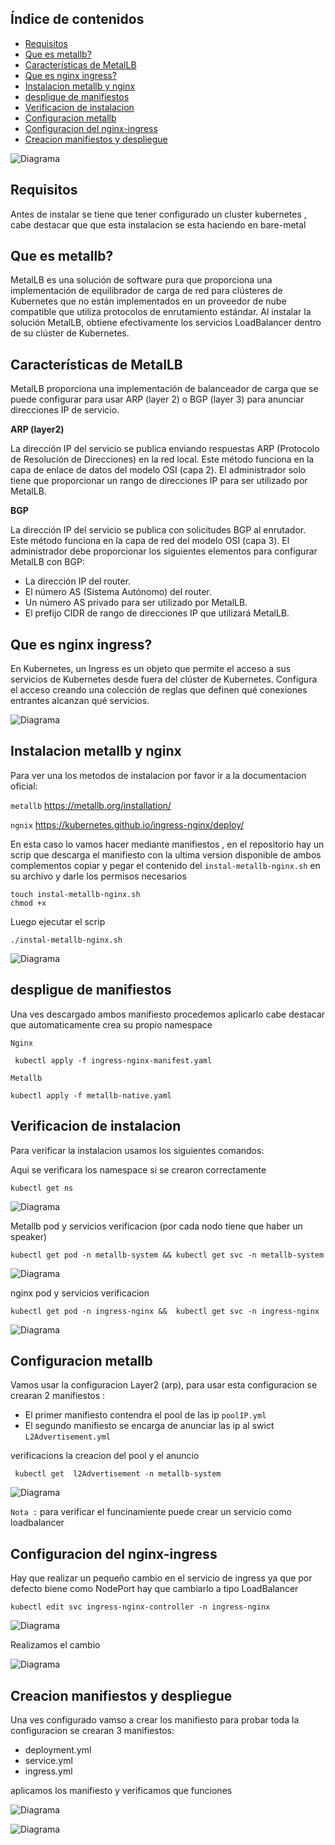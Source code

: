 ## Índice de contenidos
* [Requisitos](#item1)
* [Que es metallb?](#item2)
* [Características de MetalLB](#item3)
* [Que es nginx ingress?](#item4)
* [Instalacion metallb y nginx](#item5)
* [despligue de manifiestos](#item6)
* [Verificacion de instalacion](#item7)
* [Configuracion metallb](#item8)
* [Configuracion del nginx-ingress](#item9)
* [Creacion manifiestos y despliegue](#item10)

![Diagrama](https://github.com/Andherson333333/k8s/blob/main/ingress%2Bmetallb/imagenes/ingress-10.JPG)


<a name="item1"></a>
## Requisitos

Antes de instalar se tiene que tener configurado un cluster kubernetes , cabe destacar que que esta instalacion se esta haciendo en bare-metal

<a name="item2"></a>
## Que es metallb?

MetalLB es una solución de software pura que proporciona una implementación de equilibrador de carga de red para clústeres de Kubernetes que no están implementados en un proveedor de nube compatible que utiliza protocolos de enrutamiento estándar. Al instalar la solución MetalLB, obtiene efectivamente los servicios LoadBalancer dentro de su clúster de Kubernetes.

<a name="item3"></a>
## Características de MetalLB

MetalLB proporciona una implementación de balanceador de carga que se puede configurar para usar ARP (layer 2) o BGP (layer 3) para anunciar direcciones IP de servicio.

**ARP (layer2)**

La dirección IP del servicio se publica enviando respuestas ARP (Protocolo de Resolución de Direcciones) en la red local. Este método funciona en la capa de enlace de datos del modelo OSI (capa 2). El administrador solo tiene que proporcionar un rango de direcciones IP para ser utilizado por MetalLB.

**BGP**

La dirección IP del servicio se publica con solicitudes BGP al enrutador. Este método funciona en la capa de red del modelo OSI (capa 3).
El administrador debe proporcionar los siguientes elementos para configurar MetalLB con BGP:

- La dirección IP del router.
- El número AS (Sistema Autónomo) del router.
- Un número AS privado para ser utilizado por MetalLB.
- El prefijo CIDR de rango de direcciones IP que utilizará MetalLB.

<a name="item4"></a>
## Que es nginx ingress?

En Kubernetes, un Ingress es un objeto que permite el acceso a sus servicios de Kubernetes desde fuera del clúster de Kubernetes. Configura el acceso creando una colección de reglas que definen qué conexiones entrantes alcanzan qué servicios.

![Diagrama]()

<a name="item5"></a>
## Instalacion metallb y nginx

Para ver una los metodos de instalacion por favor ir a la documentacion oficial:

`metallb` https://metallb.org/installation/

`ngnix` https://kubernetes.github.io/ingress-nginx/deploy/

En esta caso lo vamos hacer mediante manifiestos , en el repositorio hay un scrip que descarga el manifiesto con la ultima version disponible de ambos complementos copiar y pegar el contenido del `instal-metallb-nginx.sh` en su archivo y darle los permisos necesarios 

```
touch instal-metallb-nginx.sh
chmod +x
```
Luego ejecutar el scrip

```
./instal-metallb-nginx.sh
```

![Diagrama](https://github.com/Andherson333333/k8s/blob/main/ingress%2Bmetallb/imagenes/ingress-1.JPG)

<a name="item6"></a>
## despligue de manifiestos

Una ves descargado ambos manifiesto procedemos aplicarlo cabe destacar que automaticamente crea su propio namespace 

`Nginx`
```
 kubectl apply -f ingress-nginx-manifest.yaml
```

`Metallb`

```
kubectl apply -f metallb-native.yaml
```

<a name="item7"></a>
## Verificacion de instalacion

Para verificar la instalacion usamos los siguientes comandos:

Aqui se verificara los namespace si se crearon correctamente
```
kubectl get ns
```

![Diagrama](https://github.com/Andherson333333/k8s/blob/main/ingress%2Bmetallb/imagenes/ingress-2.JPG)

Metallb pod y servicios verificacion (por cada nodo tiene que haber un speaker)
```
kubectl get pod -n metallb-system && kubectl get svc -n metallb-system
```
![Diagrama](https://github.com/Andherson333333/k8s/blob/main/ingress%2Bmetallb/imagenes/ingress-8.JPG)

nginx pod y servicios verificacion 
```
kubectl get pod -n ingress-nginx &&  kubectl get svc -n ingress-nginx
```
![Diagrama](https://github.com/Andherson333333/k8s/blob/main/ingress%2Bmetallb/imagenes/ingress-9.JPG)

<a name="item8"></a>
## Configuracion metallb

Vamos usar la configuracion Layer2 (arp), para usar esta configuracion se crearan 2 manifiestos :

- El primer manifiesto contendra el pool de las ip `poolIP.yml`
- El segundo manifiesto se encarga de anunciar las ip al swict `L2Advertisement.yml`

verificacions la creacion del pool y el anuncio
```
 kubectl get  l2Advertisement -n metallb-system
```

![Diagrama](https://github.com/Andherson333333/k8s/blob/main/ingress%2Bmetallb/imagenes/ingress-3.JPG)


`Nota :` para verificar el funcinamiente puede crear un servicio como loadbalancer

<a name="item9"></a>
## Configuracion del nginx-ingress

Hay que realizar un pequeño cambio en el servicio de ingress ya que por defecto biene como NodePort hay que cambiarlo a tipo LoadBalancer

```
kubectl edit svc ingress-nginx-controller -n ingress-nginx
```
![Diagrama](https://github.com/Andherson333333/k8s/blob/main/ingress%2Bmetallb/imagenes/ingress-4.JPG)

Realizamos el cambio

![Diagrama](https://github.com/Andherson333333/k8s/blob/main/ingress%2Bmetallb/imagenes/ingress-5.JPG)

<a name="item10"></a>
## Creacion manifiestos y despliegue 

Una ves configurado vamso a crear los manifiesto para probar toda la configuracion se crearan 3 manifiestos:

- deployment.yml
- service.yml
- ingress.yml

aplicamos los manifiesto y verificamos que funciones 

![Diagrama](https://github.com/Andherson333333/k8s/blob/main/ingress%2Bmetallb/imagenes/ingress-7.JPG)

![Diagrama](https://github.com/Andherson333333/k8s/blob/main/ingress%2Bmetallb/imagenes/ingress-6.JPG)

















